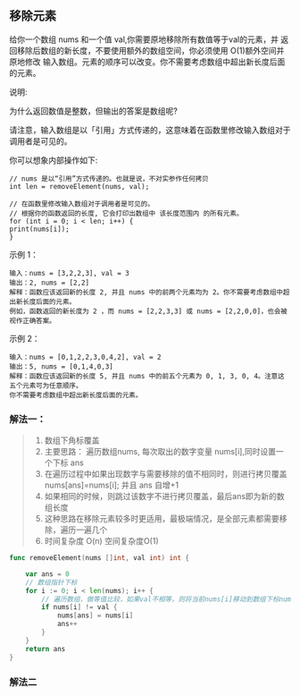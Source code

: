 
## 移除元素

给你一个数组 nums 和一个值 val,你需要原地移除所有数值等于val的元素，并
返回移除后数组的新长度，不要使用额外的数组空间，你必须使用 O(1)额外空间并原地修改
输入数组。元素的顺序可以改变。你不需要考虑数组中超出新长度后面的元素。

说明:

为什么返回数值是整数，但输出的答案是数组呢?

请注意，输入数组是以「引用」方式传递的，这意味着在函数里修改输入数组对于调用者是可见的。

你可以想象内部操作如下:
```
// nums 是以“引用”方式传递的。也就是说，不对实参作任何拷贝
int len = removeElement(nums, val);

// 在函数里修改输入数组对于调用者是可见的。
// 根据你的函数返回的长度, 它会打印出数组中 该长度范围内 的所有元素。
for (int i = 0; i < len; i++) {
print(nums[i]);
}
```
示例 1：
```
输入：nums = [3,2,2,3], val = 3
输出：2, nums = [2,2]
解释：函数应该返回新的长度 2, 并且 nums 中的前两个元素均为 2。你不需要考虑数组中超出新长度后面的元素。
例如，函数返回的新长度为 2 ，而 nums = [2,2,3,3] 或 nums = [2,2,0,0]，也会被视作正确答案。
```

示例 2：
```
输入：nums = [0,1,2,2,3,0,4,2], val = 2
输出：5, nums = [0,1,4,0,3]
解释：函数应该返回新的长度 5, 并且 nums 中的前五个元素为 0, 1, 3, 0, 4。注意这五个元素可为任意顺序。
你不需要考虑数组中超出新长度后面的元素。
```

### 解法一：
>
> 1. 数组下角标覆盖
> 2. 主要思路： 遍历数组nums, 每次取出的数字变量 nums[i],同时设置一个下标 ans
> 3. 在遍历过程中如果出现数字与需要移除的值不相同时，则进行拷贝覆盖 nums[ans]=nums[i]; 并且 ans 自增+1
> 4. 如果相同的时候，则跳过该数字不进行拷贝覆盖，最后ans即为新的数组长度
> 5. 这种思路在移除元素较多时更适用，最极端情况，是全部元素都需要移除，遍历一遍几个
> 6. 时间复杂度 O(n)  空间复杂度O(1)
>


```go 
func removeElement(nums []int, val int) int {

	var ans = 0
	// 数组指针下标
	for i := 0; i < len(nums); i++ {
		// 遍历数组，做等值比较，如果val不相等，则将当前nums[i]移动到数组下标nums[ans],且ans增加
		if nums[i] != val {
			nums[ans] = nums[i]
			ans++
		}
	}
	return ans
}
```

### 解法二

```go


```